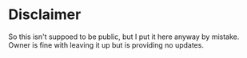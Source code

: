 # Disclaimer

So this isn't suppoed to be public, but I put it here anyway by mistake.
Owner is fine with leaving it up but is providing no updates.
